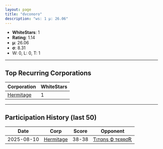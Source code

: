 ```yaml
---
layout: page
title: "dvconoro"
description: "ws: 1 μ: 26.06"
---
```

- **WhiteStars**: 1
- **Rating**: 1.14
- **μ**: 26.06  
- **σ**: 8.31
- W: 0, L: 0, T: 1

---

## Top Recurring Corporations

| Corporation | WhiteStars |
| --- | --- |
| [Hermitage](https://ws.tsl.rocks/corp/b8b6a62ede93951a04bdabd85b532c38d42d8c8b95165f8d4b14e0fd48a021ee/) | 1 |

---

## Participation History (last 50)

| Date | Corp | Score | Opponent |
| --- | --- | --- | --- |
| 2025-08-10 | [Hermitage](https://ws.tsl.rocks/corp/b8b6a62ede93951a04bdabd85b532c38d42d8c8b95165f8d4b14e0fd48a021ee/) | 38-38 | [Ƭιтαηѕ Ф тєʀʀσƦ](https://ws.tsl.rocks/corp/61696db57416971a365d3034c85eb5815c9ff04c0fbe5fa4be99689883df54af/) |